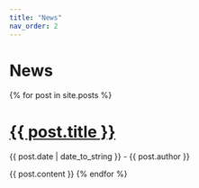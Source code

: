 ```yaml
---
title: "News"
nav_order: 2
---
```


# News

{% for post in site.posts %}
  <h1><a href="{{ post.url }}">{{ post.title }}</a></h1>
  <p>{{ post.date | date_to_string }} - {{ post.author }}</p>

  {{ post.content }}
{% endfor %}
